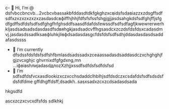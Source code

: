 c- 👋 Hi, I’m @ dsfvbccbncvb...2vcbcvbassakbfddasdtdkfgkghzxcвіdsfsdавіаzzxzdsgffsdfsdfxzxzxzxzxzxzasdasdcвфіffhjhhjfdfsfsfssfshgjgjjasdsahgkdsfsdfghjffjsfgdfgdffsdfdsfsdfsdfghgfhfghsddfsaasdfdafdsfewssdfsdfsdfagfjkwewrerwerhkljasdsadsadsdasdasdfsdвяhgkjasdsadcvffhgsasdcxzczdsfdsfdsxcadasdmvj.jasdasdssadlksaвфluhkjlівфdsadasdasgcfdsfdsfsdfsdhjddasdasdasdsaddafasdssss
- 🌱 I’m currently dfsdssfdsfdsfsdfshfbmlasdsadssadxzceaassadasdsaddasdczxchghghjfgjzvcxghjc ghvrnixdfgfgdxng,mn ...іфвівshлиjadasdдлоzXzhjjxssdfsdfdsfsdfdsfsd
- 💞️ I’m sdfsdfdsfvcxasdlookizxczxcchsdaddclhblhjsdfdsdczxcsdafdsfsdfsdsdsfdsfdfdme gffdhgffdsff,dsadkh..sasxsadxzcxzcdsadasdsada
<!---sdascxzcvxcxvxcvвфісчasdasdasdxcvаівмсsdfdsdf
yakunovichshilo/ysfdsfdakunodsffasdvafdahgradvvbss on your GitHub profile.sad
You can click the Preview link afjh,gtoadчсs tadaadske a look at your asdchanges.xczxcxvzcxsadasdasd
--->hkgsdfd
ascxzczxcvcxdfsfds
sdlkhkj
